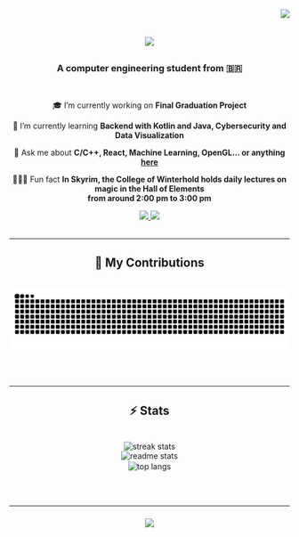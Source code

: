 <img align="right" src="https://visitor-badge.laobi.icu/badge?page_id=gabrielduo.gabrielduo" />

<h1 align="center">
    <img src="https://readme-typing-svg.herokuapp.com/?font=Righteous&size=35&center=true&vCenter=true&color=4078c0&width=500&height=70&duration=4000&lines=Hi+There!+👋🏼;+I'm+Gabriel+Duarte!;" />
</h1>

<h3 align="center">A computer engineering student from 🇧🇷</h3>

<br/>

<div align="center">
 
 🎓 I’m currently working on **Final Graduation Project**
 
 🌱 I’m currently learning **Backend with Kotlin and Java, Cybersecurity and Data Visualization**

 💬 Ask me about **C/C++, React, Machine Learning, OpenGL... or anything [here](https://github.com/gabrielduo/gabrielduo/issues)**

 🧙🏻‍♂️ Fun fact **In Skyrim, the College of Winterhold holds daily lectures on magic in the Hall of Elements<br />from around 2:00 pm to 3:00 pm**
 
 </div>
 
<div align="center"> 
  <a href="mailto:gaevolian@gmail.com">
    <img src="https://img.shields.io/badge/Gmail-333333?style=for-the-badge&logo=gmail&logoColor=red" />
  </a>
  <a href="https://www.linkedin.com/in/gabrielduo/" target="_blank">
    <img src="https://img.shields.io/badge/LinkedIn-0077B5?style=for-the-badge&logo=linkedin&logoColor=white" target="_blank" />
  </a>
</div>

<br/>
<hr/>

<div align="center">
  <h2>🐍 My Contributions</h2>
  <br>
  <img alt="snake eating my contributions" src="https://raw.githubusercontent.com/gabrielduo/gabrielduo/output/github-contribution-grid-snake.svg" />
  
  <br/><br/>
</div>

<hr/>

<h2 align="center">⚡ Stats</h2>
<br>
<div align=center>
  <img width=390 src="https://streak-stats.demolab.com/?user=gabrielduo&count_private=true&theme=react&border_radius=10" alt="streak stats"/>
  <br/>
  <img width=390 src="https://github-readme-stats.vercel.app/api?username=gabrielduo&count_private=true&show_icons=true&theme=react&rank_icon=github&border_radius=10" alt="readme stats" />
  <br/>
  <img width=325 align="center" src="https://github-readme-stats.vercel.app/api/top-langs/?username=gabrielduo&hide=HTML&langs_count=8&layout=compact&theme=react&border_radius=10&size_weight=0.5&count_weight=0.5&exclude_repo=github-readme-stats" alt="top langs" />
</div>

<br/><br/>
<hr/>
<h3 align="center">
    <img src="https://readme-typing-svg.herokuapp.com/?font=Righteous&size=25&center=true&vCenter=true&color=4078c0&width=500&height=70&duration=4000&lines=Thanks+for+visiting!+✌🏼;+Shoot+me+a+message+on+Linkedin!;I'm+always+down+to+collab+:)">
</h3>

<br/>
